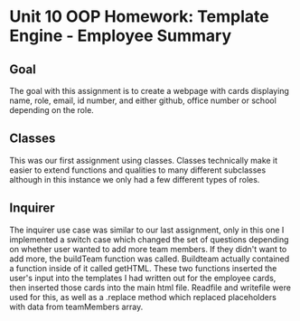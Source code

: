 # Unit 10 OOP Homework: Template Engine - Employee Summary

## Goal
The goal with this assignment is to create a webpage with cards displaying name, role, email, id number, and either github, office number or school depending on the role.

## Classes
This was our first assignment using classes. Classes technically make it easier to extend functions and qualities to many different subclasses although in this instance we only had a few different types of roles.

## Inquirer
The inquirer use case was similar to our last assignment, only in this one I implemented a switch case which changed the set of questions depending on whether user wanted to add more team members. If they didn't want to add more, the buildTeam function was called. Buildteam actually contained a function inside of it called getHTML. These two functions inserted the user's input into the templates I had written out for the employee cards, then inserted those cards into the main html file. Readfile and writefile were used for this, as well as a .replace method which replaced placeholders with data from teamMembers array.

